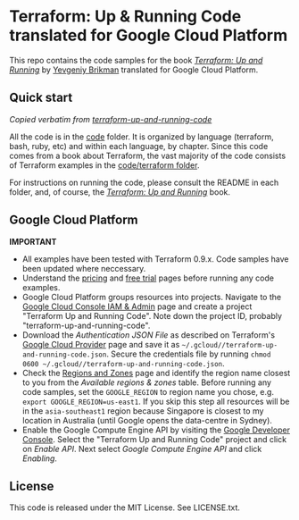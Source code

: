 # Terraform: Up & Running Code translated for Google Cloud Platform

This repo contains the code samples for the book *[Terraform: Up and Running](http://www.terraformupandrunning.com)* by
[Yevgeniy Brikman](http://www.ybrikman.com) translated for Google Cloud Platform.

## Quick start

*Copied verbatim from [terraform-up-and-running-code](https://github.com/brikis98/terraform-up-and-running-code)*

All the code is in the [code](/code) folder. It is organized by language (terraform, bash, ruby, etc) and within each
language, by chapter. Since this code comes from a book about Terraform, the vast majority of the code consists of
Terraform examples in the [code/terraform folder](/code/terraform).

For instructions on running the code, please consult the README in each folder, and, of course, the
*[Terraform: Up and Running](http://www.terraformupandrunning.com)* book.

## Google Cloud Platform

**IMPORTANT**

* All examples have been tested with Terraform 0.9.x. Code samples have been updated
  where neccessary.
* Understand the [pricing](https://cloud.google.com/pricing/)
  and [free trial](https://cloud.google.com/free/) pages before running any code examples.
* Google Cloud Platform groups resources into projects. Navigate to the
  [Google Cloud Console IAM & Admin](https://console.cloud.google.com/iam-admin/projects)
  page and create a project "Terraform Up and Running Code". Note down the project ID,
  probably "terraform-up-and-running-code". 
* Download the *Authentication JSON File* as described on Terraform's
  [Google Cloud Provider](https://www.terraform.io/docs/providers/google/index.html)
  page and save it as `~/.gcloud//terraform-up-and-running-code.json`. Secure the credentials file
  by running `chmod 0600 ~/.gcloud//terraform-up-and-running-code.json`.
* Check the [Regions and Zones](https://cloud.google.com/compute/docs/regions-zones/regions-zones)
  page and identify the region name closest to you  from the *Available regions & zones*
  table. Before running any code samples, set the `GOOGLE_REGION` to region name you
  chose, e.g. `export GOOGLE_REGION=us-east1`. If you skip this step all resources
  will be in the `asia-southeast1` region because Singapore is closest to my location
  in Australia (until Google opens the data-centre in Sydney).
* Enable the Google Compute Engine API by visiting the 
  [Google Developer Console](https://console.developers.google.com/apis/dashboard).
  Select the "Terraform Up and Running Code" project and click on *Enable API*.
  Next select *Google Compute Engine API* and click *Enabling*.


## License

This code is released under the MIT License. See LICENSE.txt.
